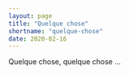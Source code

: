 ```yaml
---
layout: page
title: "Quelque chose"
shortname: "quelque-chose"
date: 2020-02-16
---
```


Quelque chose, quelque chose ...